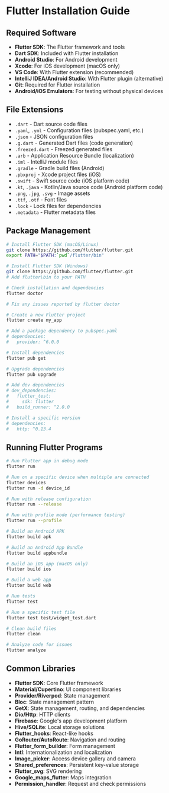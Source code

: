 # Flutter Installation Guide

## Required Software

- **Flutter SDK**: The Flutter framework and tools
- **Dart SDK**: Included with Flutter installation
- **Android Studio**: For Android development
- **Xcode**: For iOS development (macOS only)
- **VS Code**: With Flutter extension (recommended)
- **IntelliJ IDEA/Android Studio**: With Flutter plugin (alternative)
- **Git**: Required for Flutter installation
- **Android/iOS Emulators**: For testing without physical devices

## File Extensions

- `.dart` - Dart source code files
- `.yaml`, `.yml` - Configuration files (pubspec.yaml, etc.)
- `.json` - JSON configuration files
- `.g.dart` - Generated Dart files (code generation)
- `.freezed.dart` - Freezed generated files
- `.arb` - Application Resource Bundle (localization)
- `.iml` - IntelliJ module files
- `.gradle` - Gradle build files (Android)
- `.pbxproj` - Xcode project files (iOS)
- `.swift` - Swift source code (iOS platform code)
- `.kt`, `.java` - Kotlin/Java source code (Android platform code)
- `.png`, `.jpg`, `.svg` - Image assets
- `.ttf`, `.otf` - Font files
- `.lock` - Lock files for dependencies
- `.metadata` - Flutter metadata files

## Package Management

```bash
# Install Flutter SDK (macOS/Linux)
git clone https://github.com/flutter/flutter.git
export PATH="$PATH:`pwd`/flutter/bin"

# Install Flutter SDK (Windows)
git clone https://github.com/flutter/flutter.git
# Add flutter\bin to your PATH

# Check installation and dependencies
flutter doctor

# Fix any issues reported by flutter doctor

# Create a new Flutter project
flutter create my_app

# Add a package dependency to pubspec.yaml
# dependencies:
#   provider: ^6.0.0

# Install dependencies
flutter pub get

# Upgrade dependencies
flutter pub upgrade

# Add dev dependencies
# dev_dependencies:
#   flutter_test:
#     sdk: flutter
#   build_runner: ^2.0.0

# Install a specific version
# dependencies:
#   http: ^0.13.4
```

## Running Flutter Programs

```bash
# Run Flutter app in debug mode
flutter run

# Run on a specific device when multiple are connected
flutter devices
flutter run -d device_id

# Run with release configuration
flutter run --release

# Run with profile mode (performance testing)
flutter run --profile

# Build an Android APK
flutter build apk

# Build an Android App Bundle
flutter build appbundle

# Build an iOS app (macOS only)
flutter build ios

# Build a web app
flutter build web

# Run tests
flutter test

# Run a specific test file
flutter test test/widget_test.dart

# Clean build files
flutter clean

# Analyze code for issues
flutter analyze
```

## Common Libraries

- **Flutter SDK**: Core Flutter framework
- **Material/Cupertino**: UI component libraries
- **Provider/Riverpod**: State management
- **Bloc**: State management pattern
- **GetX**: State management, routing, and dependencies
- **Dio/Http**: HTTP clients
- **Firebase**: Google's app development platform
- **Hive/SQLite**: Local storage solutions
- **Flutter_hooks**: React-like hooks
- **GoRouter/AutoRoute**: Navigation and routing
- **Flutter_form_builder**: Form management
- **Intl**: Internationalization and localization
- **Image_picker**: Access device gallery and camera
- **Shared_preferences**: Persistent key-value storage
- **Flutter_svg**: SVG rendering
- **Google_maps_flutter**: Maps integration
- **Permission_handler**: Request and check permissions

